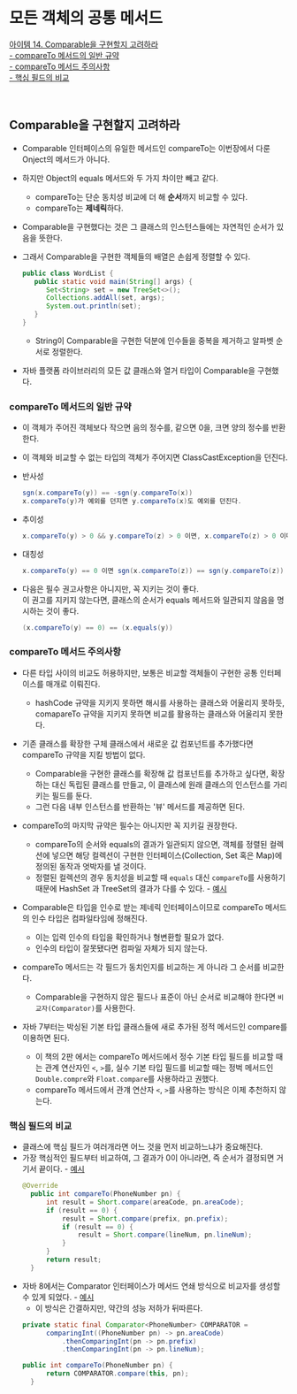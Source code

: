 # 모든 객체의 공통 메서드

[아이템 14. Comparable을 구현할지 고려하라](#comparable을-구현할지-고려하라)   
[- compareTo 메서드의 일반 규약](#compareto-메서드의-일반-규약)  
[- compareTo 메서드 주의사항](#compareto-메서드t주의사항)  
[- 핵심 필드의 비교](#핵심-필드의-비교)  

<br>

## Comparable을 구현할지 고려하라
- Comparable 인터페이스의 유일한 메서드인 compareTo는 이번장에서 다룬 Onject의 메서드가 아니다.
- 하지만 Object의 equals 메서드와 두 가지 차이만 빼고 같다.
  - compareTo는 단순 동치성 비교에 더 해 **순서**까지 비교할 수 있다.
  - compareTo는 **제네릭**하다.
- Comparable을 구현했다는 것은 그 클래스의 인스턴스들에는 자연적인 순서가 있음을 뜻한다.
- 그래서 Comparable을 구현한 객체들의 배열은 손쉽게 정렬할 수 있다.

  ````java
  public class WordList {
     public static void main(String[] args) {
        Set<String> set = new TreeSet<>();
        Collections.addAll(set, args);
        System.out.println(set);
     }
  }
  ````
  - String이 Comparable을 구현한 덕분에 인수들을 중복을 제거하고 알파벳 순서로 정렬한다.
  
- 자바 플랫폼 라이브러리의 모든 값 클래스와 열거 타입이 Comparable을 구현했다.
  

### compareTo 메서드의 일반 규약
- 이 객체가 주어진 객체보다 작으면 음의 정수를, 같으면 0을, 크면 양의 정수를 반환한다.
- 이 객체와 비교할 수 없는 타입의 객체가 주어지면 ClassCastException을 던진다.


- 반사성
  ```java
  sgn(x.compareTo(y)) == -sgn(y.compareTo(x))
  x.compareTo(y)가 예외를 던지면 y.compareTo(x)도 예외를 던진다.
  ```

- 추이성
  ```java
  x.compareTo(y) > 0 && y.compareTo(z) > 0 이면, x.compareTo(z) > 0 이다.
  ```

- 대칭성
  ```java
  x.compareTo(y) == 0 이면 sgn(x.compareTo(z)) == sgn(y.compareTo(z)) 이다.
  ```

- 다음은 필수 권고사항은 아니지만, 꼭 지키는 것이 좋다.  
  이 권고를 지키지 않는다면, 클래스의 순서가 equals 메서드와 일관되지 않음을 명시하는 것이 좋다.
  ```java
  (x.compareTo(y) == 0) == (x.equals(y))
  ```


### compareTo 메서드 주의사항
- 다른 타입 사이의 비교도 허용하지만, 보통은 비교할 객체들이 구현한 공통 인터페이스를 매개로 이뤄진다.
  - hashCode 규약을 지키지 못하면 해시를 사용하는 클래스와 어울리지 못하듯, comapareTo 규약을 지키지 못하면 비교를 활용하는 클래스와 어울리지 못한다.


- 기존 클래스를 확장한 구체 클래스에서 새로운 값 컴포넌트를 추가했다면 compareTo 규약을 지킬 방법이 없다.
  - Comparable을 구현한 클래스를 확장해 값 컴포넌트를 추가하고 싶다면, 확장하는 대신 독립된 클래스를 만들고, 이 클래스에 원래 클래스의 인스턴스를 가리키는 필드를 둔다.
  - 그런 다음 내부 인스턴스를 반환하는 '뷰' 메서드를 제공하면 된다.


- compareTo의 마지막 규약은 필수는 아니지만 꼭 지키길 권장한다.
  - compareTo의 순서와 equals의 결과가 일관되지 않으면, 객체를 정렬된 컬렉션에 넣으면 해당 컬렉션이 구현한 인터페이스(Collection, Set 혹은 Map)에 정의된 동작과 엇박자를 낼 것이다.
  - 정렬된 컬렉션의 경우 동치성을 비교할 때 `equals` 대신 `compareTo`를 사용하기 때문에 HashSet 과 TreeSet의 결과가 다를 수 있다. - [예시](https://github.com/pageprologue/study-effective-java/blob/main/heejin/src/test/java/study/heejin/chapter3/Item14Test.java#LC14)


- Comparable은 타입을 인수로 받는 제네릭 인터페이스이므로 compareTo 메서드의 인수 타입은 컴파일타임에 정해진다.
  - 이는 입력 인수의 타입을 확인하거나 형변환할 필요가 없다.
  - 인수의 타입이 잘못됐다면 컴파일 자체가 되지 않는다.


- compareTo 메서드는 각 필드가 동치인지를 비교하는 게 아니라 그 순서를 비교한다.
  - Comparable을 구현하지 않은 필드나 표준이 아닌 순서로 비교해야 한다면 `비교자(Comparator)`를 사용한다.
  

- 자바 7부터는 박싱된 기본 타입 클래스들에 새로 추가된 정적 메서드인 compare를 이용하면 된다.  
  - 이 책의 2판 에서는 compareTo 메서드에서 정수 기본 타입 필드를 비교할 때는 관계 연산자인 `<`, `>`를, 실수 기본 타입 필드를 비교할 때는 정벅 메서드인 `Double.compre`와 `Float.compare`를 사용하라고 권했다.
  - compareTo 메서드에서 관걔 연산자 `<`, `>`를 사용하는 방식은 이제 추천하지 않는다.


### 핵심 필드의 비교
- 클래스에 핵심 필드가 여러개라면 어느 것을 먼저 비교하느냐가 중요해진다.
- 가장 핵심적인 필드부터 비교하여, 그 결과가 0이 아니라면, 즉 순서가 결정되면 거기서 끝이다. - [예시](https://github.com/pageprologue/study-effective-java/blob/main/heejin/src/test/java/study/heejin/chapter3/Item14Test.java#LC48)
  ```java
  @Override
    public int compareTo(PhoneNumber pn) {
        int result = Short.compare(areaCode, pn.areaCode);
        if (result == 0) {
            result = Short.compare(prefix, pn.prefix);
            if (result == 0) {
                result = Short.compare(lineNum, pn.lineNum);
            }
        }
        return result;
    }
  ```
- 자바 8에서는 Comparator 인터페이스가 메서드 연쇄 방식으로 비교자를 생성할 수 있게 되었다. - [예시](https://github.com/pageprologue/study-effective-java/blob/main/heejin/src/test/java/study/heejin/chapter3/Item14Test.java#LC61)
  - 이 방식은 간결하지만, 약간의 성능 저하가 뒤따른다.
  ```java
  private static final Comparator<PhoneNumber> COMPARATOR = 
        comparingInt((PhoneNumber pn) -> pn.areaCode)
            .thenComparingInt(pn -> pn.prefix)
            .thenComparingInt(pn -> pn.lineNum);
  
  public int compareTo(PhoneNumber pn) {
        return COMPARATOR.compare(this, pn);
    }
  ```

<br>

